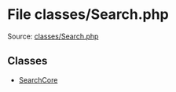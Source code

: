 File classes/Search.php
=========

Source: [classes/Search.php](https://github.com/PrestaShop/PrestaShop/blob/1.6.0.6/classes/Search.php)


Classes
-------

* [SearchCore](class.SearchCore.md)

